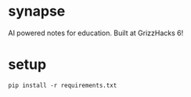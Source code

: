 # synapse
AI powered notes for education. Built at GrizzHacks 6!
# setup
`pip install -r requirements.txt`